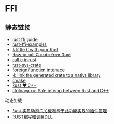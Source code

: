 # FFI

## 静态链接

- [rust ffi guide](https://michael-f-bryan.github.io/rust-ffi-guide/)
- [rust-ffi-examples](https://github.com/alexcrichton/rust-ffi-examples/tree/master/rust-to-c)
- [A little C with your Rust](https://docs.rust-embedded.org/book/interoperability/c-with-rust.html)
- [How to call C code from Rust](https://dev.to/xphoniex/how-to-call-c-code-from-rust-56do)
- [call c in rust](https://liufuyang.github.io/2020/02/02/call-c-in-rust.html)
- [rust-sys-crate](https://kornel.ski/rust-sys-crate)
- [Foreign Function Interface](https://doc.rust-lang.org/stable/nomicon/ffi.html#foreign-function-interface)
- [-l: link the generated crate to a native library]([https://doc.rust-lang.org/rustc/command-line-arguments.html#option-l-link-lib](https://doc.rust-lang.org/rustc/command-line-arguments.html#option-l-link-lib))
- [cmake](https://docs.rs/cmake/0.1.48/cmake/#)
- [Rust ❤️ C++](https://cxx.rs/index.html)
- [dtolnay/cxx: Safe interop between Rust and C++](https://github.com/dtolnay/cxx)

动态加载

- [Rust 实现动态库加载和基于此功能实现的插件管理](https://www.insp.top/content/how-to-implement-dynamical-loading-and-plugin-manager-for-rust)
- [RUST编写和调用DLL](https://www.cnblogs.com/pu369/p/15238880.html)
